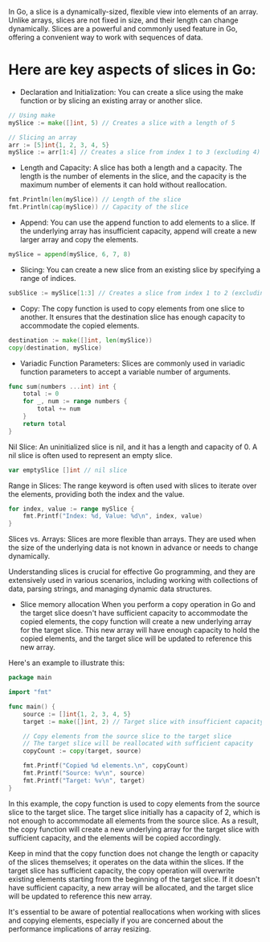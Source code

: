 In Go, a slice is a dynamically-sized, flexible view into elements of an array. Unlike arrays, slices are not fixed in size, and their length can change dynamically. Slices are a powerful and commonly used feature in Go, offering a convenient way to work with sequences of data.

# Here are key aspects of slices in Go:

* Declaration and Initialization:
You can create a slice using the make function or by slicing an existing array or another slice.

```go
// Using make
mySlice := make([]int, 5) // Creates a slice with a length of 5

// Slicing an array
arr := [5]int{1, 2, 3, 4, 5}
mySlice := arr[1:4] // Creates a slice from index 1 to 3 (excluding 4)
```

* Length and Capacity:
A slice has both a length and a capacity. The length is the number of elements in the slice, and the capacity is the maximum number of elements it can hold without reallocation.

```go
fmt.Println(len(mySlice)) // Length of the slice
fmt.Println(cap(mySlice)) // Capacity of the slice
```
* Append:
You can use the append function to add elements to a slice. If the underlying array has insufficient capacity, append will create a new larger array and copy the elements.

```go
mySlice = append(mySlice, 6, 7, 8)
```

* Slicing:
You can create a new slice from an existing slice by specifying a range of indices.

```go
subSlice := mySlice[1:3] // Creates a slice from index 1 to 2 (excluding 3)
```

* Copy:
The copy function is used to copy elements from one slice to another. It ensures that the destination slice has enough capacity to accommodate the copied elements.

```go
destination := make([]int, len(mySlice))
copy(destination, mySlice)
```

* Variadic Function Parameters:
Slices are commonly used in variadic function parameters to accept a variable number of arguments.

```go
func sum(numbers ...int) int {
    total := 0
    for _, num := range numbers {
        total += num
    }
    return total
}
```

Nil Slice:
An uninitialized slice is nil, and it has a length and capacity of 0. A nil slice is often used to represent an empty slice.

```go
var emptySlice []int // nil slice
```

Range in Slices:
The range keyword is often used with slices to iterate over the elements, providing both the index and the value.

```go
for index, value := range mySlice {
    fmt.Printf("Index: %d, Value: %d\n", index, value)
}
```

Slices vs. Arrays:
Slices are more flexible than arrays. They are used when the size of the underlying data is not known in advance or needs to change dynamically.

Understanding slices is crucial for effective Go programming, and they are extensively used in various scenarios, including working with collections of data, parsing strings, and managing dynamic data structures.


* Slice memory allocation
When you perform a copy operation in Go and the target slice doesn't have sufficient capacity to accommodate the copied elements, the copy function will create a new underlying array for the target slice. This new array will have enough capacity to hold the copied elements, and the target slice will be updated to reference this new array.

Here's an example to illustrate this:

```go
package main

import "fmt"

func main() {
    source := []int{1, 2, 3, 4, 5}
    target := make([]int, 2) // Target slice with insufficient capacity

    // Copy elements from the source slice to the target slice
    // The target slice will be reallocated with sufficient capacity
    copyCount := copy(target, source)

    fmt.Printf("Copied %d elements.\n", copyCount)
    fmt.Printf("Source: %v\n", source)
    fmt.Printf("Target: %v\n", target)
}
```
In this example, the copy function is used to copy elements from the source slice to the target slice. The target slice initially has a capacity of 2, which is not enough to accommodate all elements from the source slice. As a result, the copy function will create a new underlying array for the target slice with sufficient capacity, and the elements will be copied accordingly.

Keep in mind that the copy function does not change the length or capacity of the slices themselves; it operates on the data within the slices. If the target slice has sufficient capacity, the copy operation will overwrite existing elements starting from the beginning of the target slice. If it doesn't have sufficient capacity, a new array will be allocated, and the target slice will be updated to reference this new array.

It's essential to be aware of potential reallocations when working with slices and copying elements, especially if you are concerned about the performance implications of array resizing.





